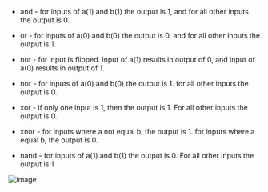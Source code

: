 * and - for inputs of a(1) and b(1) the output is 1, and for all other inputs the output is 0.

* or - for inputs of a(0) and b(0) the output is 0, and for all other inputs the output is 1.

* not - for input is flipped. input of a(1) results in output of 0, and input of a(0) results in output of 1.

* nor - for inputs of a(0) and b(0) the output is 1. for all other inputs the output is 0.

* xor - if only one input is 1, then the output is 1. For all other inputs the output is 0.

* xnor - for inputs where a not equal b, the output is 1. for inputs where a equal b, the output is 0.

* nand - for inputs of a(1) and b(1) the output is 0. For all other inputs the output is 1


![image](https://github.com/user-attachments/assets/57b56178-4d55-45c4-8a9c-b7483fecfd0e)
